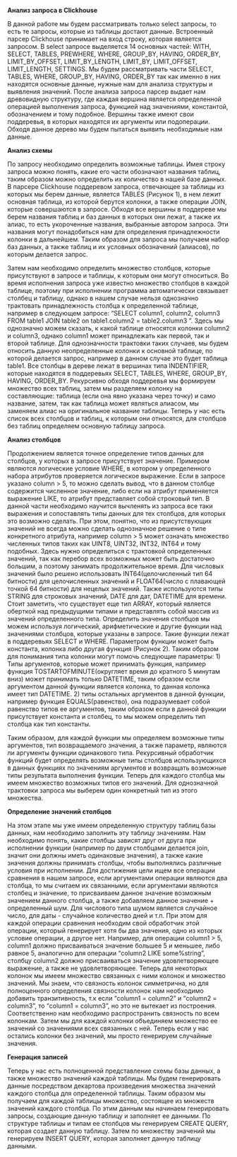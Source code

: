 **Анализ запроса в Clickhouse**

В данной работе мы будем рассматривать только select запросы, то есть те запросы, которые из таблицы достают данные.
Встроенный парсер Clickhouse принимает на вход строку, которая является запросом. В select запросе выделяется 14 основных частей: WITH, SELECT, TABLES, PREWHERE, WHERE, GROUP_BY, HAVING, ORDER_BY, LIMIT_BY_OFFSET, LIMIT_BY_LENGTH, LIMIT_BY, LIMIT_OFFSET, LIMIT_LENGTH, SETTINGS. Мы будем рассматривать части  SELECT, TABLES, WHERE, GROUP_BY, HAVING, ORDER_BY так как именно в них находятся основные данные, нужные нам для анализа структуры и выявления значений.  После анализа запроса парсер выдает нам древовидную структуру, где каждая вершина является определенной операцией выполнения запроса, функцией над значениями, константой, обозначением и тому подобное.  Вершины также имеют свои поддеревья, в которых находятся их аргументы или подоперации. Обходя данное дерево мы будем пытаться выявить необходимые нам данные.

**Анализ схемы**

По запросу необходимо определить возможные таблицы. Имея строку запроса можно понять, какие его части обозначают названия таблиц, таким образом можно определить их количество в нашей базе данных.
В парсере Clickhouse поддеревом запроса, отвечающее за таблицы из которых мы берем данные, является TABLES (Рисунок 1), в нем лежит основная таблица, из которой берутся колонки, а также операции  JOIN, которые совершаются в запросе. Обходя все вершины в поддереве мы берем названия таблиц и баз данных в которых они лежат, а также их алиас, то есть укороченные названия, выбранные автором запроса. Эти названия могут понадобиться нам для определения принадлежности колонки в дальнейшем. 
Таким образом для запроса мы получаем набор баз данных, а также таблиц и их условных обозначений (алиасов), по которым делается запрос.

Затем нам необходимо определить множество столбцов, которые присутствуют в запросе и таблицы, к которым они могут относиться. Во время исполнения запроса уже известно множество столбцов в каждой таблице, поэтому при исполнении программа автоматически связывает столбец и таблицу, однако в нашем случае нельзя однозначно трактовать принадлежность столбца к определенной таблице, например в следующем запросе: “SELECT  column1, column2, column3 FROM table1 JOIN table2 on table1.column2 = table2.column3 ”. Здесь мы однозначно можем сказать, к какой таблице относятся колонки column2 и column3, однако column1 может принадлежать как первой, так и второй таблице. Для однозначности трактовки таких случаев, мы будем относить данную неопределенные колонки к основной таблице, по которой делается запрос, например в данном случае это будет таблица table1.
Все столбцы в дереве лежат в вершинах типа INDENTIFIER, которые находятся в поддеревьях SELECT, TABLES, WHERE, GROUP_BY, HAVING, ORDER_BY. Рекурсивно обходя поддеревья мы формируем множество всех таблиц, затем мы разделяем колонку на составляющие: таблица (если она явно указана через точку) и само название, затем, так как таблица может являться алиасом, мы заменяем алиас на оригинальное название таблицы. Теперь у нас есть список всех столбцов и таблиц, к которым они относятся, для столбцов без таблиц определяем основную таблицу запроса.

**Анализ столбцов**

Продолжением является точное определение типов данных для столбцов, у которых в запросе присутствует значение. Примером являются логические условие WHERE, в котором у определенного набора атрибутов проверяется логическое выражение. Если в запросе указано column > 5, то можно сделать вывод, что в данном столбце содержится численное значение, либо если на атрибут применяется выражение LIKE, то атрибут представляет собой строковый тип.
В данной части необходимо научится вычленять из запроса все таки выражения и сопоставлять типы данных для тех столбцов, для которых это возможно сделать. При этом, понятно, что из присутствующих значений не всегда можно сделать однозначное решение о типе конкретного атрибута, например column > 5 может означать множество численных типов таких как UINT8, UINT32, INT32, INT64 и тому подобных. Здесь нужно определиться с трактовкой определенных значений, так как перебор всех возможных может быть достаточно большим, а поэтому занимать продолжительное время.
Для числовых значений было решено использовать INT64(целочисленный тип 64 битности) для целочисленных значений и FLOAT64(число с плавающей точкой 64 битности) для нецелых значений. Также используются типы STRING для строковых значений, DATE для дат, DATETIME для времени. Стоит заметить, что существует еще тип ARRAY, который является оберткой над предыдущими типами и представлять собой массив из значений определенного типа.
Определить значения столбцов мы можем используя логический, арифметические и другие функции над значениями столбцов, которые указаны в запросе. Такие функции лежат в поддеревьях SELECT и WHERE. Параметром функции может быть константа, колонка либо другая функция (Рисунок 2). Таким образом для понимания типа колонки могут помочь следующие параметры: 1) Типы аргументов, которые может принимать функция, например функция TOSTARTOFMINUTE(округляет время до кратного 5 минутам вниз) может принимать только DATETIME, таким образом если аргументом данной функции является колонка, то данная колонка имеет тип DATETIME. 2) типы остальных аргументов в данной функции, например функция EQUALS(равенство), она подразумевает собой равенство типов ее аргументов, таким образом если в данной функции присутствует константа и столбец, то мы можем определить тип столбца как тип константы.

Таким образом, для каждой функции мы определяем возможные типы аргументов, тип возвращаемого значения, а также параметр, являются ли аргументы функции одинакового типа. Рекурсивный обработчик функций будет определять возможные типы столбцов использующихся в данных функциях по значениям аргументов и возвращать возможные типы результата выполнения функции.
Теперь для каждого столбца мы имеем множество возможных типов его значений. Для однозначной трактовки запроса мы выберем один конкретный тип из этого множества. 

**Определение значений столбцов**

На этом этапе мы уже имеем определенную структуру таблиц базы данных, нам необходимо заполнить эту таблицу значениям. Нам необходимо понять, какие столбцы зависят друг от друга при исполнении функции (например по двум столбцами делается join, значит они должны иметь одинаковые значения), а также какие значения должны принимать столбцы, чтобы выполнялись различные условия при исполнении.
Для достижения цели ищем все операции сравнения в нашем запросе, если аргументами операции являются два столбца, то мы считаем их связанными, если аргументами являются столбец и значение, то присваиваем данное значение возможным значением данного столбца, а также добавляем данное значение + определенный шум. Для числового типа шумом является случайное число, для даты - случайное количество дней и т.п. При этом для каждой операции сравнения необходим свой обработчик этой операции, который генерирует хотя бы два значения, одно из которых условие операции, а другое нет. Например, для операции column1 > 5, column1 должно присваиваться значение большее 5 и меньшее, либо равное 5, аналогично для операции “column2 LIKE some%string”, столбцу column2 должно присваиваться значение удовлетворяющее выражение, а также не удовлетворяющее.
Теперь для некоторых колонок мы имеем множество связанных с ними колонок и множество значений. Мы знаем, что связность колонок симметрична, но для полноценного определения связности колонок нам необходимо добавить транзитивность, т.к если “column1 = column2” и “column2 = column3”, то “column1 = column3”, но это не вытекает из построения. Соответственно нам необходимо распространить связность по всем колонкам. Затем мы для каждой колонки объединяем множество ее значений со значениями всех связанных с ней. Теперь если у нас остались колонки без значений, мы просто генерируем случайные значения.

**Генерация записей**

Теперь у нас есть полноценной представление схемы базы данных, а также множество значений каждой таблицы. Мы будем генерировать данные посредством декартова произведения множества значений каждого столбца для определенной таблицы. Таким образом мы получаем для каждой таблицы множество, состоящее из множеств значений каждого столбца.
По этим данным мы начинаем генерировать запросы, создающие данную таблицу и заполняет ее данными. По структуре таблицы и типам ее столбцов мы генерируем CREATE QUERY, которая создает данную таблицу. Затем по множеству значений мы генерируем INSERT QUERY, которая заполняет данную таблицу данными.